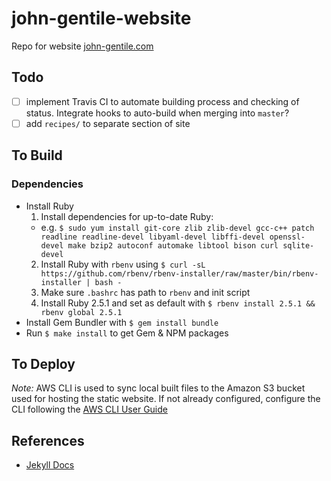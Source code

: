 # john-gentile-website

Repo for website [john-gentile.com](https://john-gentile.com/)

## Todo

* [ ] implement Travis CI to automate building process and checking of status. Integrate hooks to auto-build when merging into `master`?
* [ ] add `recipes/` to separate section of site

## To Build

### Dependencies
- Install Ruby
  1) Install dependencies for up-to-date Ruby:
    + e.g. `$ sudo yum install git-core zlib zlib-devel gcc-c++ patch readline readline-devel libyaml-devel libffi-devel openssl-devel make bzip2 autoconf automake libtool bison curl sqlite-devel`
  2) Install Ruby with `rbenv` using `$ curl -sL https://github.com/rbenv/rbenv-installer/raw/master/bin/rbenv-installer | bash -`
  3) Make sure `.bashrc` has path to `rbenv` and init script
  4) Install Ruby 2.5.1 and set as default with `$ rbenv install 2.5.1 && rbenv global 2.5.1`
- Install Gem Bundler with `$ gem install bundle`
- Run `$ make install` to get Gem & NPM packages

## To Deploy

_Note:_ AWS CLI is used to sync local built files to the Amazon S3 bucket used for hosting the static website. If not already configured, configure the CLI following the [AWS CLI User Guide](https://docs.aws.amazon.com/cli/latest/userguide/cli-chap-welcome.html)

## References

* [Jekyll Docs](https://jekyllrb.com/docs/)
